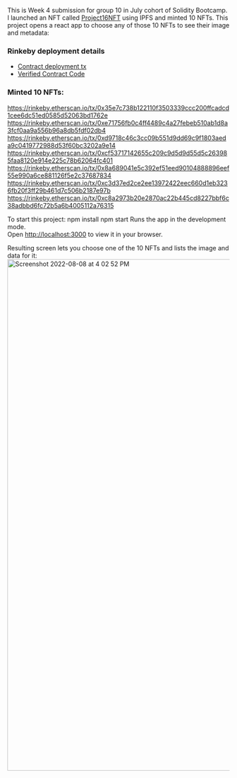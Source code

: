 This is Week 4 submission for group 10 in July cohort of Solidity Bootcamp.
I launched an NFT called [Project16NFT](https://testnets.opensea.io/collection/project16nft) using IPFS and minted 10 NFTs. This project opens a react app to choose any of those 10 NFTs to see their image and metadata:

### Rinkeby deployment details
- [Contract deployment tx](https://rinkeby.etherscan.io/tx/0xf7bd4053f7e5be978d162b5c630d8863647760f46b6e43e64c3aa63a37efb6cf)
- [Verified Contract Code](https://rinkeby.etherscan.io/address/0x2fc441dc9eb9ee5556d8a266d571bb06abee3958#code)


### Minted 10 NFTs:
https://rinkeby.etherscan.io/tx/0x35e7c738b122110f3503339ccc200ffcadcd1cee6dc51ed0585d52063bd1762e
https://rinkeby.etherscan.io/tx/0xe71756fb0c4ff4489c4a27febeb510ab1d8a3fcf0aa9a556b96a8db5fdf02db4
https://rinkeby.etherscan.io/tx/0xd9718c46c3cc09b551d9dd69c9f1803aeda9c0419772988d53f60bc3202a9e14
https://rinkeby.etherscan.io/tx/0xcf53717142655c209c9d5d9d55d5c263985faa8120e914e225c78b62064fc401
https://rinkeby.etherscan.io/tx/0x8a689041e5c392ef51eed90104888896eef55e990a6ce881126f5e2c37687834
https://rinkeby.etherscan.io/tx/0xc3d37ed2ce2ee13972422eec660d1eb3236fb20f3ff29b461d7c506b2187e97b
https://rinkeby.etherscan.io/tx/0xc8a2973b20e2870ac22b445cd8227bbf6c38adbbd6fc72b5a6b4005112a76315


To start this project:
npm install
npm start
Runs the app in the development mode.\
Open [http://localhost:3000](http://localhost:3000) to view it in your browser.

Resulting screen lets you choose one of the 10 NFTs and lists the image and data for it:
<img width="1157" alt="Screenshot 2022-08-08 at 4 02 52 PM" src="https://user-images.githubusercontent.com/7895856/183399203-9194c489-c4d1-485e-9f85-24bf41354b40.png">
